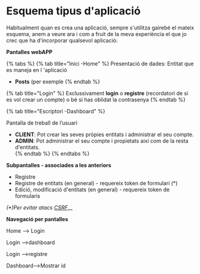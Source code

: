 # Esquema tipus d'aplicació

Habitualment quan es crea una aplicació, sempre s'utilitza gairebé el mateix esquema, anem a veure ara i com a fruit de la meva experiència el que jo crec que ha d'incorporar qualsevol aplicació:

  


**Pantalles  webAPP**

{% tabs %}
{% tab title="Inici -Home" %}
Presentació de dades:  Entitat que es maneja en l 'aplicació

 - **Posts** \(per exemple
{% endtab %}

{% tab title="Login" %}
 Exclussivament **login** o **registre** \(recordatori de si es vol crear un compte\) o bé  si has oblidat la contrasenya
{% endtab %}

{% tab title="Escriptori -Dashboard" %}


Pantalla de treball de l’usuari

*  **CLIENT**: Pot crear les seves pròpies entitats i administrar el seu compte. 
*  **ADMIN**: Pot  administrar el seu compte i propietats així com de la resta d'entitats.  
{% endtab %}
{% endtabs %}

 

**Subpantalles - associades a les anteriors**

* Registre
* Registre de entitats \(en general\) - requereix token de formulari \(\*\)
* Edició, modificació d'entitats \(en general\) - requereix token  de formularis

_\(\*\)Per evitar atacs_ [_CSRF_](https://es.wikipedia.org/wiki/Cross-site_request_forgery)\_\_

**Navegació per pantalles**

Home —&gt; Login

Login —&gt;dashboard

Login —&gt;registre

Dashboard—&gt;Mostrar id


